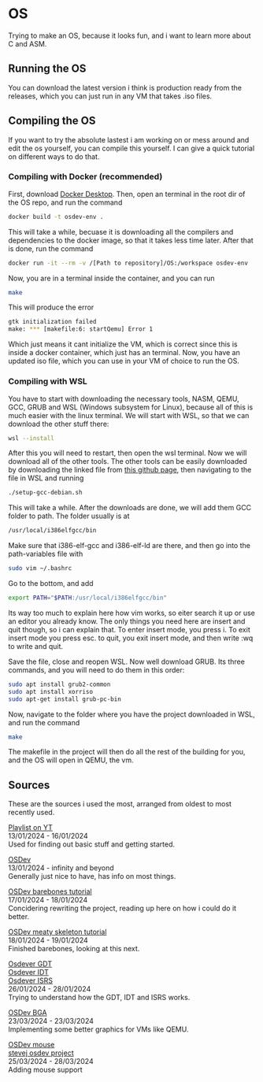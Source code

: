 # OS
Trying to make an OS, because it looks fun, and i want to learn more about C and ASM.


## Running the OS
You can download the latest version i think is production ready from the releases, which you can just run in any VM that takes .iso files. 

## Compiling the OS
If you want to try the absolute lastest i am working on or mess around and edit the os yourself, you can compile this yourself. I can give a quick tutorial on different ways to do that. 

### Compiling with Docker (recommended)
First, download [Docker Desktop](https://www.docker.com/products/docker-desktop/). Then, open an terminal in the root dir of the OS repo, and run the command 
```bash
docker build -t osdev-env .
```
This will take a while, becuase it is downloading all the compilers and dependencies to the docker image, so that it takes less time later. After that is done, run the command 
```bash
docker run -it --rm -v /[Path to repository]/OS:/workspace osdev-env
```
Now, you are in a terminal inside the container, and you can run 
```bash
make
```
This will produce the error 
```bash
gtk initialization failed
make: *** [makefile:6: startQemu] Error 1
```
Which just means it cant initialize the VM, which is correct since this is inside a docker container, which just has an terminal. Now, you have an updated iso file, which you can use in your VM of choice to run the OS.

### Compiling with WSL
You have to start with downloading the necessary tools, NASM, QEMU, GCC, GRUB and WSL (Windows subsystem for Linux), because all of this is much easier with the linux terminal.
We will start with WSL, so that we can download the other stuff there:
```bash
wsl --install
```
After this you will need to restart, then open the wsl terminal. Now we will download all of the other tools. 
The other tools can be easily downloaded by downloading the linked file from [this github page](https://github.com/mell-o-tron/MellOs/blob/main/A_Setup/setup-gcc-debian.sh), then navigating to the file in WSL and running 
```bash
./setup-gcc-debian.sh
```
This will take a while. After the downloads are done, we will add them GCC folder to path. The folder usually is at 
```bash
/usr/local/i386elfgcc/bin
```
Make sure that i386-elf-gcc and i386-elf-ld are there, and then go into the path-variables file with
```bash
sudo vim ~/.bashrc
```
Go to the bottom, and add 
```bash
export PATH="$PATH:/usr/local/i386elfgcc/bin"
```
Its way too much to explain here how vim works, so eiter search it up or use an editor you already know. 
The only things you need here are insert and quit though, so i can explain that. To enter insert mode, you press i. To exit insert mode you press esc.
to quit, you exit insert mode, and then write :wq to write and quit.


Save the file, close and reopen WSL. Now well download GRUB. Its three commands, and you will need to do them in this order:
```bash
sudo apt install grub2-common
sudo apt install xorriso
sudo apt-get install grub-pc-bin
```
Now, navigate to the folder where you have the project downloaded in WSL, and run the command
```bash
make
```
The makefile in the project will then do all the rest of the building for you, and the OS will open in QEMU, the vm.

## Sources
These are the sources i used the most, arranged from oldest to most recently used.

[Playlist on YT](https://www.youtube.com/playlist?list=PLm3B56ql_akNcvH8vvJRYOc7TbYhRs19M)<br>
13/01/2024 - 16/01/2024<br>
Used for finding out basic stuff and getting started.<br>

[OSDev](https://wiki.osdev.org/Main_Page)<br>
13/01/2024 - infinity and beyond<br>
Generally just nice to have, has info on most things.<br>

[OSDev barebones tutorial](https://wiki.osdev.org/Bare_Bones)<br>
17/01/2024 - 18/01/2024<br>
Concidering rewriting the project, reading up here on how i could do it better.<br>

[OSDev meaty skeleton tutorial](https://wiki.osdev.org/Meaty_Skeleton)<br>
18/01/2024 - 19/01/2024<br>
Finished barebones, looking at this next.<br>

[Osdever GDT](http://www.osdever.net/bkerndev/Docs/gdt.htm)<br>
[Osdever IDT](http://www.osdever.net/bkerndev/Docs/idt.htm)<br>
[Osdever ISRS](http://www.osdever.net/bkerndev/Docs/isrs.htm)<br>
26/01/2024 - 28/01/2024<br>
Trying to understand how the GDT, IDT and ISRS works.<br>

[OSDev BGA](https://wiki.osdev.org/Bochs_VBE_Extensions)<br>
23/03/2024 - 23/03/2024<br>
Implementing some better graphics for VMs like QEMU.<br>

[OSDev mouse](https://wiki.osdev.org/Mouse_Input)<br>
[stevej osdev project](https://github.com/stevej/osdev/blob/master/kernel/devices/mouse.c)<br>
25/03/2024 - 28/03/2024<br>
Adding mouse support<br>
